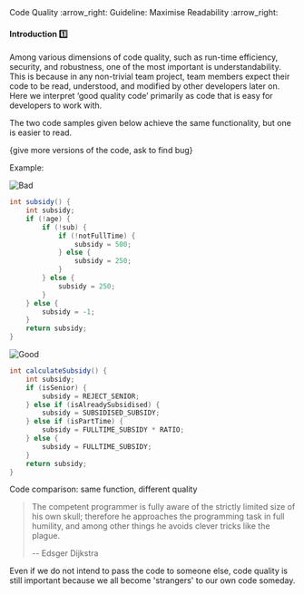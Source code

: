 <link rel="stylesheet" href="{{baseUrl}}/css/textbook.css">

<div class="website-content">

<div id="path">Code Quality :arrow_right: Guideline: Maximise Readability :arrow_right:</div>

<div id="title">

#### Introduction :one:

</div>

<div id="body">

Among various dimensions of code quality, such as run-time efficiency, security, and robustness, one of the most important is understandability. This is because in any non-trivial team project, team members expect their code to be read, understood, and modified by other developers later on. Here we interpret ‘good quality code’ primarily as code that is easy for developers to work with.

The two code samples given below achieve the same functionality, but one is easier to read.

{give more versions of the code, ask to find bug}

<tip-box>

Example:

![][Bad]
```java
int subsidy() {
    int subsidy;
    if (!age) {
        if (!sub) {
            if (!notFullTime) {
                subsidy = 500;
            } else {
                subsidy = 250;
            }
        } else {
            subsidy = 250;
        }
    } else {
        subsidy = -1;
    }
    return subsidy;
}
```

![][Good]
```java
int calculateSubsidy() {
    int subsidy;
    if (isSenior) {
        subsidy = REJECT_SENIOR;
    } else if (isAlreadySubsidised) {
        subsidy = SUBSIDISED_SUBSIDY;
    } else if (isPartTime) {
        subsidy = FULLTIME_SUBSIDY * RATIO;
    } else {
        subsidy = FULLTIME_SUBSIDY;
    }
    return subsidy;
}
```

Code comparison: same function, different quality

</tip-box>

> The competent programmer is fully aware of the strictly limited size of his own skull; therefore he approaches the programming task in full humility, and among other things
> he avoids clever tricks like the plague.
>
> -- Edsger Dijkstra

Even if we do not intend to pass the code to someone else, code quality is still important because we all become 'strangers' to our own code someday.

[Bad]: {{baseUrl}}/images/Bad.png "Bad"
[Good]: {{baseUrl}}/images/Good.png "Good"

</div>

</div>
